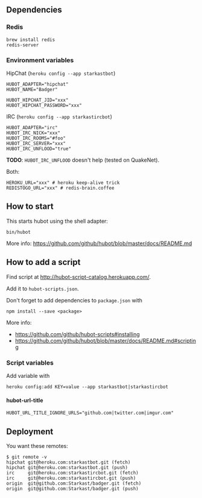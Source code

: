 ## Dependencies

### Redis

    brew install redis
    redis-server

### Environment variables

HipChat (`heroku config --app starkastbot`)

    HUBOT_ADAPTER="hipchat"
    HUBOT_NAME="Badger"

    HUBOT_HIPCHAT_JID="xxx"
    HUBOT_HIPCHAT_PASSWORD="xxx"

IRC (`heroku config --app starkastircbot`)

    HUBOT_ADAPTER="irc"
    HUBOT_IRC_NICK="xxx"
    HUBOT_IRC_ROOMS="#foo"
    HUBOT_IRC_SERVER="xxx"
    HUBOT_IRC_UNFLOOD="true"

__TODO__: `HUBOT_IRC_UNFLOOD` doesn't help (tested on QuakeNet).

Both:

    HEROKU_URL="xxx" # heroku keep-alive trick
    REDISTOGO_URL="xxx" # redis-brain.coffee

## How to start

This starts hubot using the shell adapter:

    bin/hubot

More info: https://github.com/github/hubot/blob/master/docs/README.md

## How to add a script

Find script at http://hubot-script-catalog.herokuapp.com/.

Add it to `hubot-scripts.json`.

Don't forget to add dependencies to `package.json` with

    npm install --save <package>

More info:

* https://github.com/github/hubot-scripts#installing
* https://github.com/github/hubot/blob/master/docs/README.md#scripting

### Script variables

Add variable with

    heroku config:add KEY=value --app starkastbot|starkastircbot

#### hubot-url-title

    HUBOT_URL_TITLE_IGNORE_URLS="github.com|twitter.com|imgur.com"

## Deployment

You want these remotes:

    $ git remote -v
    hipchat git@heroku.com:starkastbot.git (fetch)
    hipchat git@heroku.com:starkastbot.git (push)
    irc     git@heroku.com:starkastircbot.git (fetch)
    irc     git@heroku.com:starkastircbot.git (push)
    origin  git@github.com:Starkast/badger.git (fetch)
    origin  git@github.com:Starkast/badger.git (push)
